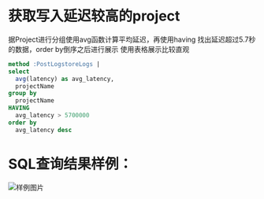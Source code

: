 # 获取写入延迟较高的project



据Project进行分组使用avg函数计算平均延迟，再使用having 找出延迟超过5.7秒的数据，order by倒序之后进行展示
使用表格展示比较直观




```SQL
method :PostLogstoreLogs |
select
  avg(latency) as avg_latency,
  projectName
group by
  projectName
HAVING
  avg_latency > 5700000
order by
  avg_latency desc
```

# SQL查询结果样例：

![样例图片](http://slsconsole.oss-cn-hangzhou.aliyuncs.com/sql_sample/order_by%E5%87%BD%E6%95%B01586246953.png)